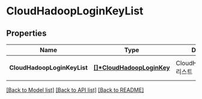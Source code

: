 # CloudHadoopLoginKeyList

## Properties
Name | Type | Description | Notes
------------ | ------------- | ------------- | -------------
**CloudHadoopLoginKeyList** | **[[]\*CloudHadoopLoginKey](CloudHadoopLoginKey.md)** | CloudHadoopLoginKey리스트 | [optional] [default to null]

[[Back to Model list]](../README.md#documentation-for-models) [[Back to API list]](../README.md#documentation-for-api-endpoints) [[Back to README]](../README.md)


